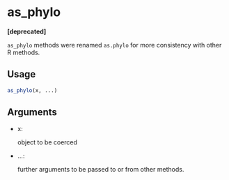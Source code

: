 # as_phylo

**\[deprecated\]**

`as_phylo` methods were renamed `as.phylo` for more consistency with
other R methods.

## Usage

``` r
as_phylo(x, ...)
```

## Arguments

- x:

  object to be coerced

- ...:

  further arguments to be passed to or from other methods.
